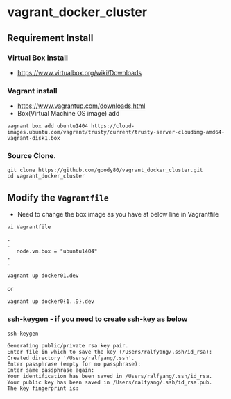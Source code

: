 # vagrant_docker_cluster

## Requirement Install
### Virtual Box install
* https://www.virtualbox.org/wiki/Downloads

### Vagrant install
* https://www.vagrantup.com/downloads.html
* Box(Virtual Machine OS image) add
```
vagrant box add ubuntu1404 https://cloud-images.ubuntu.com/vagrant/trusty/current/trusty-server-cloudimg-amd64-vagrant-disk1.box
```


### Source Clone.
```
git clone https://github.com/goody80/vagrant_docker_cluster.git
cd vagrant_docker_cluster
```

## Modify the `Vagrantfile`
* Need to change the box image as you have at below line in Vagrantfile


```
vi Vagrantfile

.
.
   node.vm.box = "ubuntu1404"
.
.
```

```
vagrant up docker01.dev
```
or

```
vagrant up docker0{1..9}.dev
```


### ssh-keygen - if you need to create ssh-key as below
```
ssh-keygen

Generating public/private rsa key pair.
Enter file in which to save the key (/Users/ralfyang/.ssh/id_rsa):
Created directory '/Users/ralfyang/.ssh'.
Enter passphrase (empty for no passphrase):
Enter same passphrase again:
Your identification has been saved in /Users/ralfyang/.ssh/id_rsa.
Your public key has been saved in /Users/ralfyang/.ssh/id_rsa.pub.
The key fingerprint is:
```
